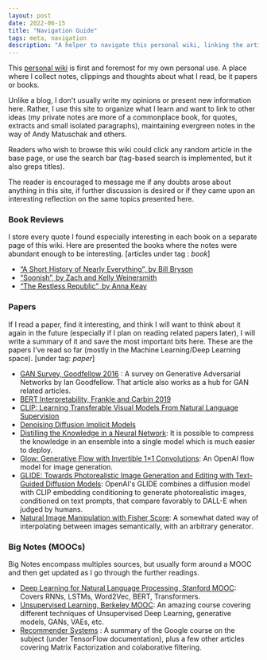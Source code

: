 ```yaml
---
layout: post
date: 2022-06-15
title: "Navigation Guide"
tags: meta, navigation
description: "A helper to navigate this personal wiki, linking the articles by type."
---
```


This [personal wiki](/wiki) is first and foremost for my own personal use. A place where I collect notes, clippings and thoughts about what I read, be it papers or books.

Unlike a blog, I don't usually write my opinions or present new information here. Rather, I use this site to organize what I learn and want to link to other ideas (my private notes are more of a commonplace book, for quotes, extracts and small isolated paragraphs), maintaining evergreen notes in the way of Andy Matuschak and others.

Readers who wish to browse this wiki could click any random article in the base page, or use the search bar (tag-based search is implemented, but it also greps titles). 

The reader is encouraged to message me if any doubts arose about anything in this site, if further discussion is desired or if they came upon an interesting reflection on the same topics presented here.

### Book Reviews

I store every quote I found especially interesting in each book on a separate page of this wiki. Here are presented the books where the notes were abundant enough to be interesting. [articles under tag : *book*]

- [“A Short History of Nearly Everything”, by Bill Bryson](/wiki-articles/books/a-short-history-of-nearly-everything)
- [“Soonish”, by Zach and Kelly Weinersmith](/wiki-articles/books/soonish)
- [“The Restless Republic”, by Anna Keay](/wiki-articles/books/the-restless-republic)

### Papers

If I read a paper, find it interesting, and think I will want to think about it again in the future (especially if I plan on reading related papers later), I will write a summary of it and save the most important bits here. These are the papers I've read so far (mostly in the Machine Learning/Deep Learning space). [under tag: *paper*]

- [GAN Survey, Goodfellow 2016](/wiki-articles/machine-learning/GAN) : A survey on Generative Adversarial Networks by Ian Goodfellow. That article also works as a hub for GAN related articles.
- [BERT Interpretability, Frankle and Carbin 2019](/wiki-articles/machine-learning/bert-interpretability)
- [CLIP: Learning Transferable Visual Models From Natural Language Supervision](/wiki-articles/machine-learning/clip)
- [Denoising Diffusion Implicit Models](/wiki-articles/machine-learning/ddim)
- [Distilling the Knowledge in a Neural Network](/wiki-articles/machine-learning/distilling-knowledge-nn): It is possible to compress the knowledge in an ensemble into a single model which is much easier to deploy.
- [Glow: Generative Flow with Invertible 1×1 Convolutions](/wiki-articles/machine-learning/flow-based-models-glow): An OpenAI flow model for image generation. 
- [GLIDE: Towards Photorealistic Image Generation and Editing with Text-Guided Diffusion Models](/wiki-articles/machine-learning/glide): OpenAI's GLIDE combines a diffusion model with CLIP embedding conditioning to generate photorealistic images, conditioned on text prompts, that compare favorably to DALL-E when judged by humans. 
- [Natural Image Manipulation with Fisher Score](/wiki-articles/machine-learning/natural-image-manipulation-fisher-score): A somewhat dated way of interpolating between images semantically, with an arbitrary generator.

### Big Notes (MOOCs)

Big Notes encompass multiples sources, but usually form around a MOOC and then get updated as I go through the further readings.

- [Deep Learning for Natural Language Processing, Stanford MOOC](/wiki-articles/machine-learning/deep-learning-NLP): Covers RNNs, LSTMs, Word2Vec, BERT, Transformers.
- [Unsupervised Learning, Berkeley MOOC](/wiki-articles/machine-learning/unsupervised-learning-berkeley): An amazing course covering different techniques of Unsupervised Deep Learning, generative models, GANs, VAEs, etc.
- [Recommender Systems](/wiki-articles/machine-learning/recommender-systems) : A summary of the Google course on the subject (under TensorFlow documentation), plus a few other articles covering Matrix Factorization and colaborative filtering.
